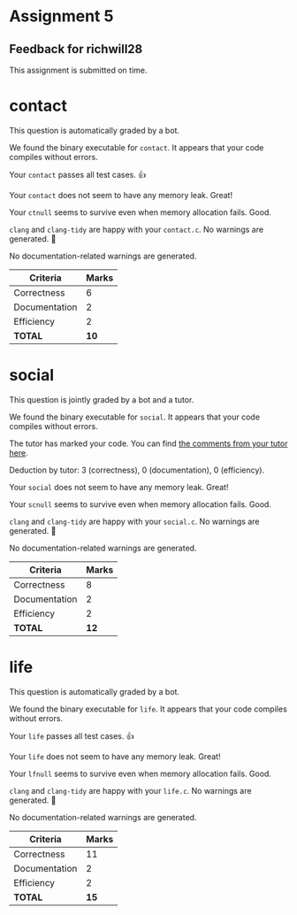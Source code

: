 # Assignment 5
## Feedback for richwill28

This assignment is submitted on time. 

# contact
This question is automatically graded by a bot.

We found the binary executable for `contact`.  It appears that your code compiles without errors.

Your `contact` passes all test cases. :thumbsup:

Your `contact` does not seem to have any memory leak.  Great!

Your `ctnull` seems to survive even when memory allocation fails.  Good.

`clang` and `clang-tidy` are happy with your `contact.c`.  No warnings are generated.  :confetti_ball:

No documentation-related warnings are generated. 

| Criteria      | Marks          |
| --------------|--------------- |
| Correctness  | 6 |
| Documentation | 2 |
| Efficiency    | 2 |
| **TOTAL**     | **10** |
# social
This question is jointly graded by a bot and a tutor.

We found the binary executable for `social`.  It appears that your code compiles without errors.

The tutor has marked your code.  You can find [the comments from your tutor here](https://github.com/nus-cs1010-2021-s1/as05-richwill28/commit/3146ee4e4cea43e1265a0d10b1f235a9d0f4abf3).

Deduction by tutor: 3 (correctness), 0 (documentation), 0 (efficiency).

Your `social` does not seem to have any memory leak.  Great!

Your `scnull` seems to survive even when memory allocation fails.  Good.

`clang` and `clang-tidy` are happy with your `social.c`.  No warnings are generated.  :confetti_ball:

No documentation-related warnings are generated. 

| Criteria      | Marks          |
| --------------|--------------- |
| Correctness  | 8 |
| Documentation | 2 |
| Efficiency    | 2 |
| **TOTAL**     | **12** |
# life
This question is automatically graded by a bot.

We found the binary executable for `life`.  It appears that your code compiles without errors.

Your `life` passes all test cases. :thumbsup:

Your `life` does not seem to have any memory leak.  Great!

Your `lfnull` seems to survive even when memory allocation fails.  Good.

`clang` and `clang-tidy` are happy with your `life.c`.  No warnings are generated.  :confetti_ball:

No documentation-related warnings are generated. 

| Criteria      | Marks          |
| --------------|--------------- |
| Correctness  | 11 |
| Documentation | 2 |
| Efficiency    | 2 |
| **TOTAL**     | **15** |

